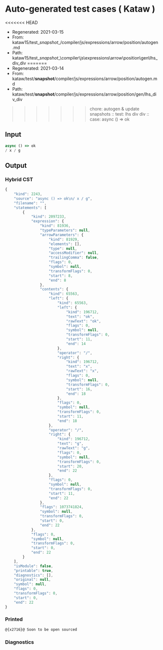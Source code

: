 # Auto-generated test cases ( Kataw )
<<<<<<< HEAD
- Regenerated: 2021-03-15
- From: kataw15/test\__snapshot__/compiler/js/expressions/arrow/position/autogen.md
- Path: kataw15/test\__snapshot__\compiler\js\expressions\arrow\position\gen\lhs_div_div
=======
- Regenerated: 2021-03-14
- From: kataw/test/__snapshot__/compiler/js/expressions/arrow/position/autogen.md
- Path: kataw/test/__snapshot__/compiler/js/expressions/arrow/position/gen/lhs_div_div
>>>>>>> chore: autogen & update snapshots
> :: test: lhs div div
> :: case: async () => ok
## Input

`````js
async () => ok
/ x / g
`````

## Output

### Hybrid CST

```javascript
{
    "kind": 2243,
    "source": "async () => ok\n/ x / g",
    "filename": "",
    "statements": [
        {
            "kind": 2097233,
            "expression": {
                "kind": 81936,
                "typeParameters": null,
                "arrowParameters": {
                    "kind": 81929,
                    "elements": [],
                    "type": null,
                    "accessModifier": null,
                    "trailingComma": false,
                    "flags": 0,
                    "symbol": null,
                    "transformFlags": 0,
                    "start": 8,
                    "end": 8
                },
                "contents": {
                    "kind": 65563,
                    "left": {
                        "kind": 65563,
                        "left": {
                            "kind": 196712,
                            "text": "ok",
                            "rawText": "ok",
                            "flags": 0,
                            "symbol": null,
                            "transformFlags": 0,
                            "start": 11,
                            "end": 14
                        },
                        "operator": "/",
                        "right": {
                            "kind": 196712,
                            "text": "x",
                            "rawText": "x",
                            "flags": 0,
                            "symbol": null,
                            "transformFlags": 0,
                            "start": 16,
                            "end": 18
                        },
                        "flags": 0,
                        "symbol": null,
                        "transformFlags": 0,
                        "start": 11,
                        "end": 18
                    },
                    "operator": "/",
                    "right": {
                        "kind": 196712,
                        "text": "g",
                        "rawText": "g",
                        "flags": 0,
                        "symbol": null,
                        "transformFlags": 0,
                        "start": 20,
                        "end": 22
                    },
                    "flags": 0,
                    "symbol": null,
                    "transformFlags": 0,
                    "start": 11,
                    "end": 22
                },
                "flags": 1073741824,
                "symbol": null,
                "transformFlags": 0,
                "start": 0,
                "end": 22
            },
            "flags": 0,
            "symbol": null,
            "transformFlags": 0,
            "start": 0,
            "end": 22
        }
    ],
    "isModule": false,
    "printable": true,
    "diagnostics": [],
    "original": null,
    "symbol": null,
    "flags": 0,
    "transformFlags": 0,
    "start": 0,
    "end": 22
}
```

### Printed

```javascript
@{x2716}@ Soon to be open sourced
```

### Diagnostics

```javascript

```

